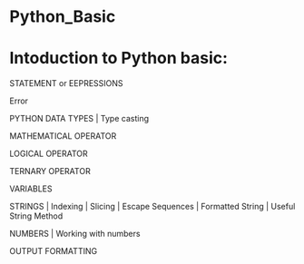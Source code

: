 # Python_Basic
<h1>Intoduction to Python basic:</h1>

STATEMENT or EEPRESSIONS

Error

PYTHON DATA TYPES | Type casting

MATHEMATICAL OPERATOR

LOGICAL OPERATOR

TERNARY OPERATOR

VARIABLES

STRINGS | Indexing | Slicing | Escape Sequences | Formatted String | Useful String Method

NUMBERS | Working with numbers

OUTPUT FORMATTING
